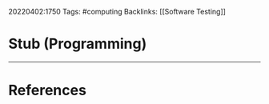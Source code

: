 20220402:1750
Tags: #computing 
Backlinks: [[Software Testing]]
# Stub (Programming)




---
# References